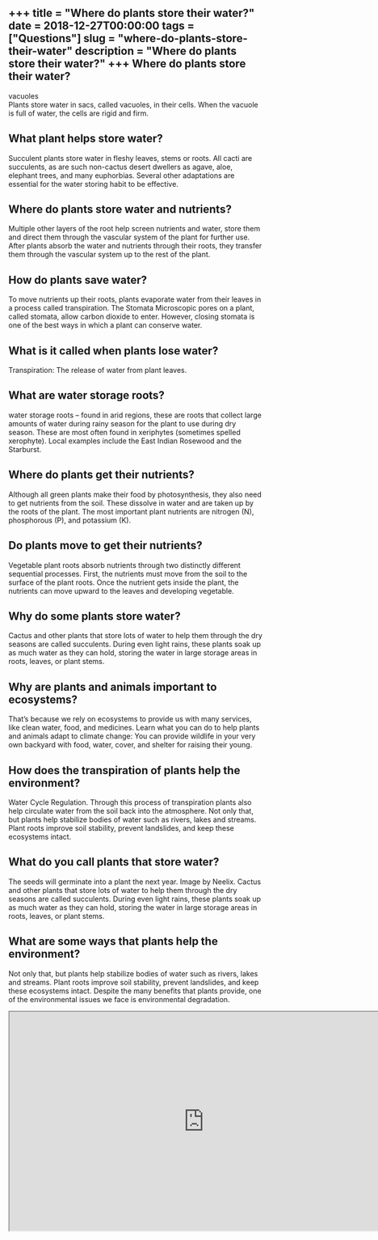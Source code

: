 +++
title = "Where do plants store their water?"
date = 2018-12-27T00:00:00
tags = ["Questions"]
slug = "where-do-plants-store-their-water"
description = "Where do plants store their water?"
+++
Where do plants store their water?
----------------------------------

vacuoles  
Plants store water in sacs, called vacuoles, in their cells. When the vacuole is full of water, the cells are rigid and firm.

What plant helps store water?
-----------------------------

Succulent plants store water in fleshy leaves, stems or roots. All cacti are succulents, as are such non-cactus desert dwellers as agave, aloe, elephant trees, and many euphorbias. Several other adaptations are essential for the water storing habit to be effective.

Where do plants store water and nutrients?
------------------------------------------

Multiple other layers of the root help screen nutrients and water, store them and direct them through the vascular system of the plant for further use. After plants absorb the water and nutrients through their roots, they transfer them through the vascular system up to the rest of the plant.

How do plants save water?
-------------------------

To move nutrients up their roots, plants evaporate water from their leaves in a process called transpiration. The Stomata Microscopic pores on a plant, called stomata, allow carbon dioxide to enter. However, closing stomata is one of the best ways in which a plant can conserve water.

What is it called when plants lose water?
-----------------------------------------

Transpiration: The release of water from plant leaves.

What are water storage roots?
-----------------------------

water storage roots – found in arid regions, these are roots that collect large amounts of water during rainy season for the plant to use during dry season. These are most often found in xeriphytes (sometimes spelled xerophyte). Local examples include the East Indian Rosewood and the Starburst.

Where do plants get their nutrients?
------------------------------------

Although all green plants make their food by photosynthesis, they also need to get nutrients from the soil. These dissolve in water and are taken up by the roots of the plant. The most important plant nutrients are nitrogen (N), phosphorous (P), and potassium (K).

Do plants move to get their nutrients?
--------------------------------------

Vegetable plant roots absorb nutrients through two distinctly different sequential processes. First, the nutrients must move from the soil to the surface of the plant roots. Once the nutrient gets inside the plant, the nutrients can move upward to the leaves and developing vegetable.

Why do some plants store water?
-------------------------------

Cactus and other plants that store lots of water to help them through the dry seasons are called succulents. During even light rains, these plants soak up as much water as they can hold, storing the water in large storage areas in roots, leaves, or plant stems.

Why are plants and animals important to ecosystems?
---------------------------------------------------

That’s because we rely on ecosystems to provide us with many services, like clean water, food, and medicines. Learn what you can do to help plants and animals adapt to climate change: You can provide wildlife in your very own backyard with food, water, cover, and shelter for raising their young.

How does the transpiration of plants help the environment?
----------------------------------------------------------

Water Cycle Regulation. Through this process of transpiration plants also help circulate water from the soil back into the atmosphere. Not only that, but plants help stabilize bodies of water such as rivers, lakes and streams. Plant roots improve soil stability, prevent landslides, and keep these ecosystems intact.

What do you call plants that store water?
-----------------------------------------

The seeds will germinate into a plant the next year. Image by Neelix. Cactus and other plants that store lots of water to help them through the dry seasons are called succulents. During even light rains, these plants soak up as much water as they can hold, storing the water in large storage areas in roots, leaves, or plant stems.

What are some ways that plants help the environment?
----------------------------------------------------

Not only that, but plants help stabilize bodies of water such as rivers, lakes and streams. Plant roots improve soil stability, prevent landslides, and keep these ecosystems intact. Despite the many benefits that plants provide, one of the environmental issues we face is environmental degradation.

<iframe allow="accelerometer; autoplay; clipboard-write; encrypted-media; gyroscope; picture-in-picture" allowfullscreen="" class="__youtube_prefs__  epyt-is-override  no-lazyload" data-no-lazy="1" data-origheight="433" data-origwidth="770" data-skipgform_ajax_framebjll="" height="433" id="_ytid_52106" loading="lazy" src="https://www.youtube.com/embed/ca99WW_v0bA?enablejsapi=1&autoplay=0&cc_load_policy=0&cc_lang_pref=&iv_load_policy=1&loop=0&modestbranding=0&rel=1&fs=1&playsinline=0&autohide=2&theme=dark&color=red&controls=1&" title="YouTube player" width="770"></iframe>